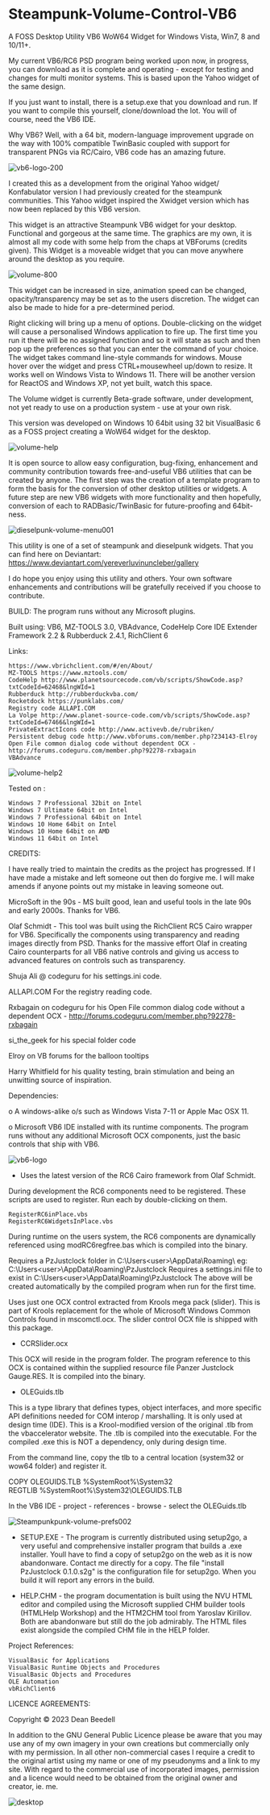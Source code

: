# Steampunk-Volume-Control-VB6
 
  A FOSS Desktop Utility VB6 WoW64 Widget for Windows Vista, Win7, 8 and 10/11+. 

 My current VB6/RC6 PSD program being worked upon now, in progress, you can download as it is complete and operating - except for testing and changes for multi monitor systems.
 This is based upon the Yahoo widget of the same design. 
 
 If you just want to install, there is a setup.exe that you download and run. If you want to compile this yourself, clone/download the lot. You will of course, need the VB6 IDE.

 Why VB6? Well, with a 64 bit, modern-language improvement upgrade on the way with 100% compatible TwinBasic coupled with support for transparent PNGs via RC/Cairo, VB6 code has an amazing future.

 ![vb6-logo-200](https://github.com/yereverluvinunclebert/Panzer-JustClock-VB6/assets/2788342/7986e544-0b94-4a10-90bb-2d9fb60c294a)
 
 I created this as a development from the original Yahoo widget/ Konfabulator version I had previously created for the steampunk 
 communities. This Yahoo widget inspired the Xwidget version which has now been replaced by this VB6 version.
 
This widget is an attractive Steampunk VB6 widget for your desktop. Functional and gorgeous at the same time. The graphics are my own, it is almost all my code with some help from the chaps at VBForums (credits given). This Widget is a moveable widget that you can move anywhere around the desktop as you require.
 
![volume-800](https://github.com/yereverluvinunclebert/Steampunk-Volume-Control-VB6/assets/2788342/ae172abc-881a-42ee-ac5d-4fa0fc2b9197)

 This widget can be increased in size, animation speed can be changed, 
 opacity/transparency may be set as to the users discretion. The widget can 
 also be made to hide for a pre-determined period.

 Right clicking will bring up a menu of options. Double-clicking on the widget will cause a personalised Windows application to 
 fire up. The first time you run it there will be no assigned function and so it 
 will state as such and then pop up the preferences so that you can enter the 
 command of your choice. The widget takes command line-style commands for 
 windows. Mouse hover over the widget and press CTRL+mousewheel up/down to resize. It works well on Windows Vista
 to Windows 11. There will be another version for ReactOS and Windows XP, not yet built, watch this space.

 The Volume widget is currently Beta-grade software, under development, not yet 
 ready to use on a production system - use at your own risk.

 This version was developed on Windows 10 64bit using 32 bit VisualBasic 6 as a FOSS 
 project creating a WoW64 widget for the desktop. 
 
![volume-help](https://github.com/yereverluvinunclebert/Steampunk-Volume-Control-VB6/assets/2788342/644c9125-ec64-46c2-9076-6b282d9c2779)

 It is open source to allow easy configuration, bug-fixing, enhancement and 
 community contribution towards free-and-useful VB6 utilities that can be created
 by anyone. The first step was the creation of a template program to form the 
 basis for the conversion of other desktop utilities or widgets. A future step 
 are new VB6 widgets with more functionality and then hopefully, conversion of 
 each to RADBasic/TwinBasic for future-proofing and 64bit-ness. 

![dieselpunk-volume-menu001](https://github.com/yereverluvinunclebert/Steampunk-Volume-Control-VB6/assets/2788342/ad99c70c-2c2d-4bb8-96fb-06f360c5e89c)


 This utility is one of a set of steampunk and dieselpunk widgets. That you can 
 find here on Deviantart: https://www.deviantart.com/yereverluvinuncleber/gallery
 
 I do hope you enjoy using this utility and others. Your own software 
 enhancements and contributions will be gratefully received if you choose to 
 contribute.

 BUILD: The program runs without any Microsoft plugins.
 
 Built using: VB6, MZ-TOOLS 3.0, VBAdvance, CodeHelp Core IDE Extender
 Framework 2.2 & Rubberduck 2.4.1, RichClient 6
 
 Links:
 
	https://www.vbrichclient.com/#/en/About/
	MZ-TOOLS https://www.mztools.com/  
	CodeHelp http://www.planetsourcecode.com/vb/scripts/ShowCode.asp?txtCodeId=62468&lngWId=1  
	Rubberduck http://rubberduckvba.com/  
	Rocketdock https://punklabs.com/  
	Registry code ALLAPI.COM  
	La Volpe http://www.planet-source-code.com/vb/scripts/ShowCode.asp?txtCodeId=67466&lngWId=1  
	PrivateExtractIcons code http://www.activevb.de/rubriken/  
	Persistent debug code http://www.vbforums.com/member.php?234143-Elroy  
	Open File common dialog code without dependent OCX - http://forums.codeguru.com/member.php?92278-rxbagain  
	VBAdvance  

  ![volume-help2](https://github.com/yereverluvinunclebert/Steampunk-Volume-Control-VB6/assets/2788342/512cc8a6-ead1-46c4-96c4-7a7a01cfd3c1)


 
 Tested on :
 
	Windows 7 Professional 32bit on Intel    
	Windows 7 Ultimate 64bit on Intel    
	Windows 7 Professional 64bit on Intel    
	Windows 10 Home 64bit on Intel    
	Windows 10 Home 64bit on AMD    
	Windows 11 64bit on Intel  
   
 CREDITS:
 
 I have really tried to maintain the credits as the project has progressed. If I 
 have made a mistake and left someone out then do forgive me. I will make amends 
 if anyone points out my mistake in leaving someone out.
 
 MicroSoft in the 90s - MS built good, lean and useful tools in the late 90s and 
 early 2000s. Thanks for VB6.
 
 Olaf Schmidt - This tool was built using the RichClient RC5 Cairo wrapper for 
 VB6. Specifically the components using transparency and reading images directly 
 from PSD. Thanks for the massive effort Olaf in creating Cairo counterparts for 
 all VB6 native controls and giving us access to advanced features on controls 
 such as transparency.
 
 Shuja Ali @ codeguru for his settings.ini code.
 
 ALLAPI.COM        For the registry reading code.
 
 Rxbagain on codeguru for his Open File common dialog code without a dependent 
 OCX - http://forums.codeguru.com/member.php?92278-rxbagain
 
 si_the_geek       for his special folder code
 
 Elroy on VB forums for the balloon tooltips
 
 Harry Whitfield for his quality testing, brain stimulation and being an 
 unwitting source of inspiration. 
 
 Dependencies:
 
 o A windows-alike o/s such as Windows Vista 7-11 or Apple Mac OSX 11. 
 
 o Microsoft VB6 IDE installed with its runtime components. The program runs 
 without any additional Microsoft OCX components, just the basic controls that 
 ship with VB6.  
 
 ![vb6-logo](https://github.com/yereverluvinunclebert/Panzer-JustClock-VB6/assets/2788342/861f1ce1-7058-4d09-af94-daab9206ca86)
 
 * Uses the latest version of the RC6 Cairo framework from Olaf Schmidt.
 
 During development the RC6 components need to be registered. These scripts are 
 used to register. Run each by double-clicking on them.
 
	RegisterRC6inPlace.vbs
	RegisterRC6WidgetsInPlace.vbs
 
 During runtime on the users system, the RC6 components are dynamically 
 referenced using modRC6regfree.bas which is compiled into the binary.	
 
 
 Requires a PzJustclock folder in C:\Users\<user>\AppData\Roaming\ 
 eg: C:\Users\<user>\AppData\Roaming\PzJustclock
 Requires a settings.ini file to exist in C:\Users\<user>\AppData\Roaming\PzJustclock
 The above will be created automatically by the compiled program when run for the 
 first time.
 
 Uses just one OCX control extracted from Krools mega pack (slider). This is part 
 of Krools replacement for the whole of Microsoft Windows Common Controls found 
 in mscomctl.ocx. The slider control OCX file is shipped with this package.
 
 * CCRSlider.ocx
 
 This OCX will reside in the program folder. The program reference to this OCX is 
 contained within the supplied resource file Panzer Justclock Gauge.RES. It is 
 compiled into the binary.
 
 * OLEGuids.tlb
 
 This is a type library that defines types, object interfaces, and more specific 
 API definitions needed for COM interop / marshalling. It is only used at design 
 time (IDE). This is a Krool-modified version of the original .tlb from the 
 vbaccelerator website. The .tlb is compiled into the executable.
 For the compiled .exe this is NOT a dependency, only during design time.
 
 From the command line, copy the tlb to a central location (system32 or wow64 
 folder) and register it.
 
 COPY OLEGUIDS.TLB %SystemRoot%\System32\
 REGTLIB %SystemRoot%\System32\OLEGUIDS.TLB
 
 In the VB6 IDE - project - references - browse - select the OLEGuids.tlb
 
![Steampunkpunk-volume-prefs002](https://github.com/yereverluvinunclebert/Steampunk-Volume-Control-VB6/assets/2788342/911deeb2-1649-42d6-9fd6-4339e09b7ea3)

 * SETUP.EXE - The program is currently distributed using setup2go, a very useful 
 and comprehensive installer program that builds a .exe installer. Youll have to 
 find a copy of setup2go on the web as it is now abandonware. Contact me
 directly for a copy. The file "install PzJustclock 0.1.0.s2g" is the configuration 
 file for setup2go. When you build it will report any errors in the build.
 
 * HELP.CHM - the program documentation is built using the NVU HTML editor and 
 compiled using the Microsoft supplied CHM builder tools (HTMLHelp Workshop) and 
 the HTM2CHM tool from Yaroslav Kirillov. Both are abandonware but still do
 the job admirably. The HTML files exist alongside the compiled CHM file in the 
 HELP folder.
 
  Project References:

	VisualBasic for Applications  
	VisualBasic Runtime Objects and Procedures  
	VisualBasic Objects and Procedures  
	OLE Automation  
	vbRichClient6  
 
 
 LICENCE AGREEMENTS:
 
 Copyright © 2023 Dean Beedell
 
 In addition to the GNU General Public Licence please be aware that you may use 
 any of my own imagery in your own creations but commercially only with my 
 permission. In all other non-commercial cases I require a credit to the 
 original artist using my name or one of my pseudonyms and a link to my site. 
 With regard to the commercial use of incorporated images, permission and a 
 licence would need to be obtained from the original owner and creator, ie. me.

![desktop](https://github.com/yereverluvinunclebert/Panzer-JustClock-VB6/assets/2788342/8cf592a3-968f-4bf1-ab98-c734ff1cc261)


 
